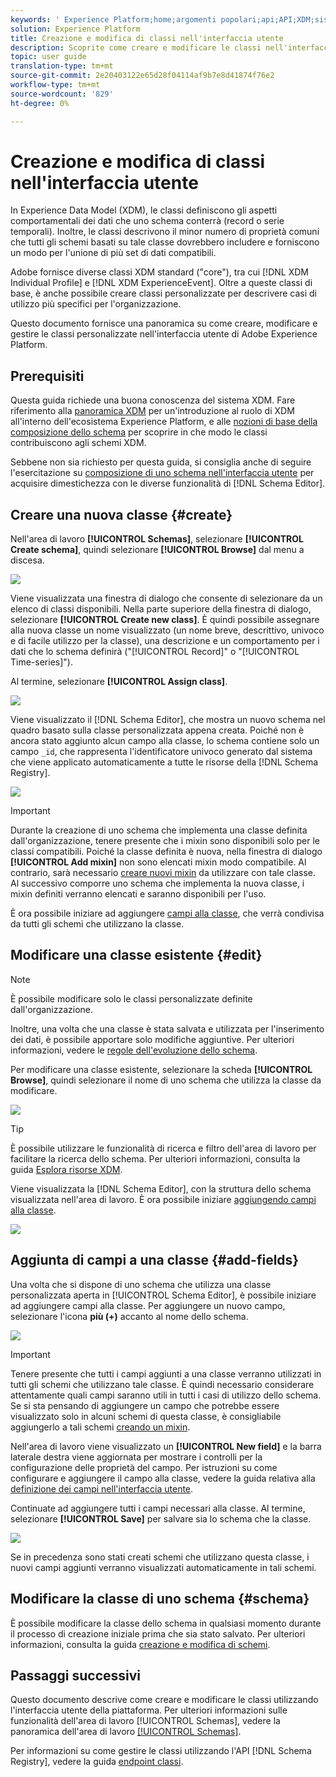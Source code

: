```yaml
---
keywords: ' Experience Platform;home;argomenti popolari;api;API;XDM;sistema XDM;modello dati esperienza;modello dati;ui;area di lavoro;classe;classi;'
solution: Experience Platform
title: Creazione e modifica di classi nell'interfaccia utente
description: Scoprite come creare e modificare le classi nell'interfaccia utente del Experience Platform .
topic: user guide
translation-type: tm+mt
source-git-commit: 2e20403122e65d28f04114af9b7e8d41874f76e2
workflow-type: tm+mt
source-wordcount: '829'
ht-degree: 0%

---
```



# Creazione e modifica di classi nell&#39;interfaccia utente

In Experience Data Model (XDM), le classi definiscono gli aspetti comportamentali dei dati che uno schema conterrà (record o serie temporali). Inoltre, le classi descrivono il minor numero di proprietà comuni che tutti gli schemi basati su tale classe dovrebbero includere e forniscono un modo per l&#39;unione di più set di dati compatibili.

 Adobe fornisce diverse classi XDM standard (&quot;core&quot;), tra cui [!DNL XDM Individual Profile] e [!DNL XDM ExperienceEvent]. Oltre a queste classi di base, è anche possibile creare classi personalizzate per descrivere casi di utilizzo più specifici per l&#39;organizzazione.

Questo documento fornisce una panoramica su come creare, modificare e gestire le classi personalizzate nell&#39;interfaccia utente di Adobe Experience Platform.

## Prerequisiti

Questa guida richiede una buona conoscenza del sistema XDM. Fare riferimento alla [panoramica XDM](../../home.md) per un&#39;introduzione al ruolo di XDM all&#39;interno dell&#39;ecosistema  Experience Platform, e alle [nozioni di base della composizione dello schema](../../schema/composition.md) per scoprire in che modo le classi contribuiscono agli schemi XDM.

Sebbene non sia richiesto per questa guida, si consiglia anche di seguire l&#39;esercitazione su [composizione di uno schema nell&#39;interfaccia utente](../../tutorials/create-schema-ui.md) per acquisire dimestichezza con le diverse funzionalità di [!DNL Schema Editor].

## Creare una nuova classe {#create}

Nell&#39;area di lavoro **[!UICONTROL Schemas]**, selezionare **[!UICONTROL Create schema]**, quindi selezionare **[!UICONTROL Browse]** dal menu a discesa.

![](../../images/ui/resources/classes/browse-classes.png)

Viene visualizzata una finestra di dialogo che consente di selezionare da un elenco di classi disponibili. Nella parte superiore della finestra di dialogo, selezionare **[!UICONTROL Create new class]**. È quindi possibile assegnare alla nuova classe un nome visualizzato (un nome breve, descrittivo, univoco e di facile utilizzo per la classe), una descrizione e un comportamento per i dati che lo schema definirà (&quot;[!UICONTROL Record]&quot; o &quot;[!UICONTROL Time-series]&quot;).

Al termine, selezionare **[!UICONTROL Assign class]**.

![](../../images/ui/resources/classes/class-details.png)

Viene visualizzato il [!DNL Schema Editor], che mostra un nuovo schema nel quadro basato sulla classe personalizzata appena creata. Poiché non è ancora stato aggiunto alcun campo alla classe, lo schema contiene solo un campo `_id`, che rappresenta l&#39;identificatore univoco generato dal sistema che viene applicato automaticamente a tutte le risorse della [!DNL Schema Registry].

![](../../images/ui/resources/classes/schema.png)

>[!IMPORTANT]
>
>Durante la creazione di uno schema che implementa una classe definita dall&#39;organizzazione, tenere presente che i mixin sono disponibili solo per le classi compatibili. Poiché la classe definita è nuova, nella finestra di dialogo **[!UICONTROL Add mixin]** non sono elencati mixin modo compatibile. Al contrario, sarà necessario [creare nuovi mixin](./mixins.md#create) da utilizzare con tale classe. Al successivo comporre uno schema che implementa la nuova classe, i mixin definiti verranno elencati e saranno disponibili per l&#39;uso.

È ora possibile iniziare ad aggiungere [campi alla classe](#add-fields), che verrà condivisa da tutti gli schemi che utilizzano la classe.

## Modificare una classe esistente {#edit}

>[!NOTE]
>
>È possibile modificare solo le classi personalizzate definite dall&#39;organizzazione.
>
>Inoltre, una volta che una classe è stata salvata e utilizzata per l&#39;inserimento dei dati, è possibile apportare solo modifiche aggiuntive. Per ulteriori informazioni, vedere le [regole dell&#39;evoluzione dello schema](../../schema/composition.md#evolution).

Per modificare una classe esistente, selezionare la scheda **[!UICONTROL Browse]**, quindi selezionare il nome di uno schema che utilizza la classe da modificare.

![](../../images/ui/resources/classes/select-for-edit.png)

>[!TIP]
>
>È possibile utilizzare le funzionalità di ricerca e filtro dell&#39;area di lavoro per facilitare la ricerca dello schema. Per ulteriori informazioni, consulta la guida [Esplora risorse XDM](../explore.md).

Viene visualizzata la [!DNL Schema Editor], con la struttura dello schema visualizzata nell&#39;area di lavoro. È ora possibile iniziare [aggiungendo campi alla classe](#add-fields).

![](../../images/ui/resources/classes/edit.png)

## Aggiunta di campi a una classe {#add-fields}

Una volta che si dispone di uno schema che utilizza una classe personalizzata aperta in [!UICONTROL Schema Editor], è possibile iniziare ad aggiungere campi alla classe. Per aggiungere un nuovo campo, selezionare l&#39;icona **più (+)** accanto al nome dello schema.

![](../../images/ui/resources/classes/add-field.png)

>[!IMPORTANT]
>
>Tenere presente che tutti i campi aggiunti a una classe verranno utilizzati in tutti gli schemi che utilizzano tale classe. È quindi necessario considerare attentamente quali campi saranno utili in tutti i casi di utilizzo dello schema. Se si sta pensando di aggiungere un campo che potrebbe essere visualizzato solo in alcuni schemi di questa classe, è consigliabile aggiungerlo a tali schemi [creando un mixin](./mixins.md#create).

Nell&#39;area di lavoro viene visualizzato un **[!UICONTROL New field]** e la barra laterale destra viene aggiornata per mostrare i controlli per la configurazione delle proprietà del campo. Per istruzioni su come configurare e aggiungere il campo alla classe, vedere la guida relativa alla [definizione dei campi nell&#39;interfaccia utente](../fields/overview.md#define).

Continuate ad aggiungere tutti i campi necessari alla classe. Al termine, selezionare **[!UICONTROL Save]** per salvare sia lo schema che la classe.

![](../../images/ui/resources/classes/save.png)

Se in precedenza sono stati creati schemi che utilizzano questa classe, i nuovi campi aggiunti verranno visualizzati automaticamente in tali schemi.

## Modificare la classe di uno schema {#schema}

È possibile modificare la classe dello schema in qualsiasi momento durante il processo di creazione iniziale prima che sia stato salvato. Per ulteriori informazioni, consulta la guida [creazione e modifica di schemi](./schemas.md#change-class).

## Passaggi successivi

Questo documento descrive come creare e modificare le classi utilizzando l&#39;interfaccia utente della piattaforma. Per ulteriori informazioni sulle funzionalità dell&#39;area di lavoro [!UICONTROL Schemas], vedere la panoramica dell&#39;area di lavoro [[!UICONTROL Schemas]](../overview.md).

Per informazioni su come gestire le classi utilizzando l&#39;API [!DNL Schema Registry], vedere la guida [endpoint classi](../../api/classes.md).